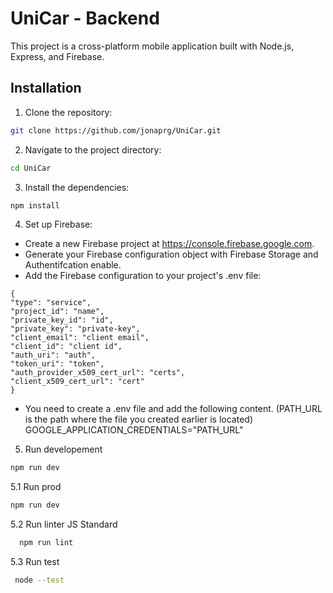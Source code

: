 # UniCar - Backend

This project is a cross-platform mobile application built with Node.js, Express, and Firebase.


## Installation

1. Clone the repository:

 ```bash
 git clone https://github.com/jonaprg/UniCar.git
 ```
2. Navigate to the project directory:

 ```bash
cd UniCar
```

3. Install the dependencies:

 ```bash
npm install
```

4. Set up Firebase:

  - Create a new Firebase project at https://console.firebase.google.com.
  - Generate your Firebase configuration object with Firebase Storage and Authentifcation enable.
  - Add the Firebase configuration to your project's .env file:
  ```
{
  "type": "service",
  "project_id": "name",
  "private_key_id": "id",
  "private_key": "private-key",
  "client_email": "client email",
  "client_id": "client id",
  "auth_uri": "auth",
  "token_uri": "token",
  "auth_provider_x509_cert_url": "certs",
  "client_x509_cert_url": "cert"
}

```
 - You need to create a .env file and add the following content. (PATH_URL is the path where the file you created earlier is located)
GOOGLE_APPLICATION_CREDENTIALS="PATH_URL"

5. Run developement

```bash
npm run dev
```
5.1 Run prod
```bash
npm run dev
```
5.2 Run linter JS Standard
```bash
  npm run lint
```
5.3 Run test
```bash
 node --test
```












